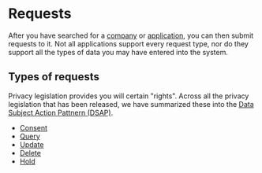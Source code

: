 # Requests

After you have searched for a [company](Search_Tenants.md) or [application](Search_Applications.md), you can then submit requests to it.  Not all applications support every request type, nor do they support all the types of data you may have entered into the system.

##  Types of requests

Privacy legislation provides you will certain "rights".  Across all the privacy legislation that has been released, we have summarized these into the [Data Subject Action Pattnern (DSAP)](./SDK/DataSubjectActionPattern.md).

-   [Consent](Request_Consents.md)
-   [Query](Request_Query.md)
-   [Update](Request_Update.md)
-   [Delete](Request_Delete.md)
-   [Hold](Request_Hold.md)